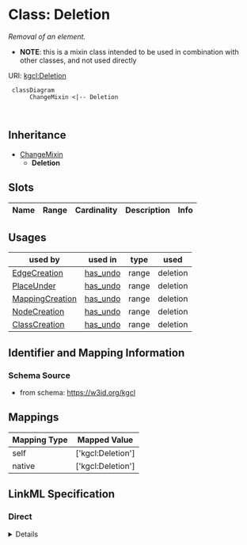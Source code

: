 # Class: Deletion
_Removal of an element._




* __NOTE__: this is a mixin class intended to be used in combination with other classes, and not used directly


URI: [kgcl:Deletion](http://w3id.org/kgcl/Deletion)




```mermaid
 classDiagram
      ChangeMixin <|-- Deletion
      
      

```





## Inheritance
* [ChangeMixin](ChangeMixin.md)
    * **Deletion**



## Slots

| Name | Range | Cardinality | Description  | Info |
| ---  | --- | --- | --- | --- |


## Usages


| used by | used in | type | used |
| ---  | --- | --- | --- |
| [EdgeCreation](EdgeCreation.md) | [has_undo](has_undo.md) | range | deletion |
| [PlaceUnder](PlaceUnder.md) | [has_undo](has_undo.md) | range | deletion |
| [MappingCreation](MappingCreation.md) | [has_undo](has_undo.md) | range | deletion |
| [NodeCreation](NodeCreation.md) | [has_undo](has_undo.md) | range | deletion |
| [ClassCreation](ClassCreation.md) | [has_undo](has_undo.md) | range | deletion |



## Identifier and Mapping Information







### Schema Source


* from schema: https://w3id.org/kgcl







## Mappings

| Mapping Type | Mapped Value |
| ---  | ---  |
| self | ['kgcl:Deletion'] |
| native | ['kgcl:Deletion'] |


## LinkML Specification

<!-- TODO: investigate https://stackoverflow.com/questions/37606292/how-to-create-tabbed-code-blocks-in-mkdocs-or-sphinx -->

### Direct

<details>
```yaml
name: deletion
description: Removal of an element.
comments:
- In general, for OBO ontologies, node elements should never be deleted, always obsolete.
  However, edge deletion is more common.
from_schema: https://w3id.org/kgcl
is_a: change mixin
mixin: true

```
</details>

### Induced

<details>
```yaml
name: deletion
description: Removal of an element.
comments:
- In general, for OBO ontologies, node elements should never be deleted, always obsolete.
  However, edge deletion is more common.
from_schema: https://w3id.org/kgcl
is_a: change mixin
mixin: true

```
</details>